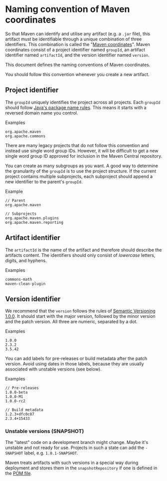 <!--
Licensed to the Apache Software Foundation (ASF) under one
or more contributor license agreements.  See the NOTICE file
distributed with this work for additional information
regarding copyright ownership.  The ASF licenses this file
to you under the Apache License, Version 2.0 (the
"License"); you may not use this file except in compliance
with the License.  You may obtain a copy of the License at

http://www.apache.org/licenses/LICENSE-2.0

Unless required by applicable law or agreed to in writing,
software distributed under the License is distributed on an
"AS IS" BASIS, WITHOUT WARRANTIES OR CONDITIONS OF ANY
KIND, either express or implied.  See the License for the
specific language governing permissions and limitations
under the License.
-->

<head>
   <title>Naming conventions of Maven coordinates (groupId, artifactId, and version)</title>
</head>

# Naming convention of Maven coordinates

So that Maven can identify and utilise any artifact (e.g. a `.jar` file), this artifact must be identifiable through a
unique combination of three identifiers.
This combination is called the "[Maven coordinates][4]".
Maven coordinates consist of a project identifier named `groupId`, an artifact
identifier named `artifactId`, and the version identifier named `version`.

This document defines the naming conventions of Maven coordinates.

You should follow this convention whenever you create a new artifact.

## Project identifier

The `groupId` uniquely identifies the project across all projects.
Each `groupId` should follow [Java's package name rules][1].
This means it starts with a reversed domain name you control.

Examples

```
org.apache.maven
org.apache.commons
```

There are many legacy projects that do not follow this convention and instead use single word group IDs.
However, it will be difficult to get a new single word group ID approved for inclusion in the Maven Central repository.

You can create as many subgroups as you want.
A good way to determine the granularity of the `groupId` is to use the project structure.
If the current project contains multiple subprojects, each subproject should append a new identifier to the parent's
`groupId`.

Example

```
// Parent
org.apache.maven

// Subprojects
org.apache.maven.plugins
org.apache.maven.reporting
```

## Artifact identifier

The `artifactId` is the name of the artifact and therefore should describe the artifacts content.
The identifiers should only consist of *lowercase* letters, digits, and hyphens.

Examples

```
commons-math
maven-clean-plugin
```

## Version identifier

We recommend that the `version` follows the rules of [Semantic Versioning 1.0.0][2].
It should start with the major version, followed by the minor version and the patch version.
All three are numeric, separated by a dot.

Examples

```
1.0.0
2.3.2
3.5.42
```

You can add labels for pre-releases or build metadata after the patch version.
Avoid using dates in those labels, because they are usually associated with unstable versions (see below).

Examples

```
// Pre-releases
1.0.0-beta
1.0.0-M1
1.0.0-rc2

// Build metadata
1.2.3+dfc0c87
2.3.4+15433
```

### Unstable versions (SNAPSHOT)

The "latest" code on a development branch might change.
Maybe it's unstable and not ready for use.
Projects in such a state can add the `-SNAPSHOT` label, e.g. `1.0.1-SNAPSHOT`.

Maven treats artifacts with such versions in a special way during deployment and stores them in the `snapshotRepository`
if one is defined in the [POM file][3].

[1]:https://docs.oracle.com/javase/specs/jls/se21/html/jls-6.html#d5e8762
[2]:https://semver.org/spec/v1.0.0.html
[3]:/pom.html#Repository
[4]:/pom.html#Maven_Coordinates

